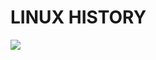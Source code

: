 # LINUX HISTORY

![](Images/https://user-images.githubusercontent.com/81672261/127733745-0bdb50a7-5df8-4d84-b100-63a07ceeaf8d.PNG)
